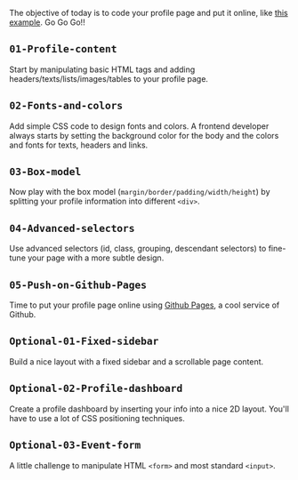 The objective of today is to code your profile page and put it online, like [this example](http://lewagon.github.io/html-css-challenges/04-advanced-selectors/). Go Go Go!!

## `01-Profile-content`
Start by manipulating basic HTML tags and adding headers/texts/lists/images/tables to your profile page.

## `02-Fonts-and-colors`
Add simple CSS code to design fonts and colors. A frontend developer always starts by setting the background color for the body and the colors and fonts for texts, headers and links.

## `03-Box-model`
Now play with the box model (`margin/border/padding/width/height`) by splitting your profile information into different `<div>`.

## `04-Advanced-selectors`
Use advanced selectors (id, class, grouping, descendant selectors) to fine-tune your page with a more subtle design.

## `05-Push-on-Github-Pages`
Time to put your profile page online using [Github Pages](https://pages.github.com/), a cool service of Github.

## `Optional-01-Fixed-sidebar`
Build a nice layout with a fixed sidebar and a scrollable page content.

## `Optional-02-Profile-dashboard`
Create a profile dashboard by inserting your info into a nice 2D layout. You'll
have to use a lot of CSS positioning techniques.

## `Optional-03-Event-form`
A little challenge to manipulate HTML `<form>` and most standard `<input>`.
